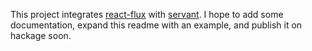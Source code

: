 This project integrates [react-flux](http://hackage.haskell.org/package/react-flux) with
[servant](http://hackage.haskell.org/package/servant).  I hope to add some documentation, expand
this readme with an example, and publish it on hackage soon.
